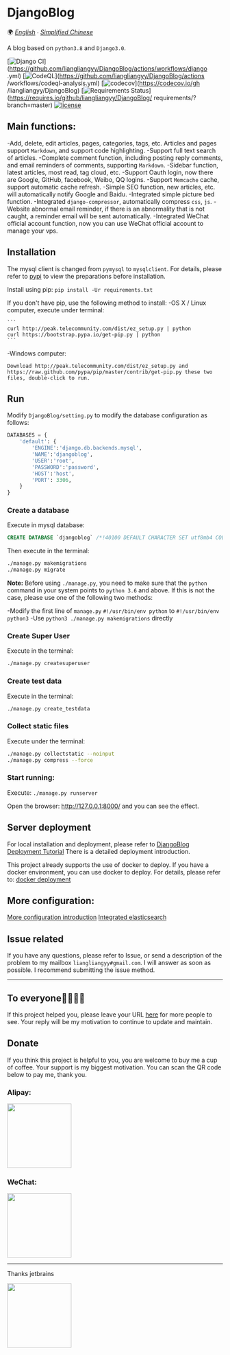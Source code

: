 # DjangoBlog

🌍
*[English](/docs/README-en.md) ∙ [Simplified Chinese](README.md)*

A blog based on `python3.8` and `Django3.0`.

[![Django CI](https://github.com/liangliangyy/DjangoBlog/actions/workflows/django.yml/badge.svg)](https://github.com/liangliangyy/DjangoBlog/actions/workflows/django .yml) [![CodeQL](https://github.com/liangliangyy/DjangoBlog/actions/workflows/codeql-analysis.yml/badge.svg)](https://github.com/liangliangyy/DjangoBlog/actions /workflows/codeql-analysis.yml) [![codecov](https://codecov.io/gh/liangliangyy/DjangoBlog/branch/master/graph/badge.svg)](https://codecov.io/gh /liangliangyy/DjangoBlog) [![Requirements Status](https://requires.io/github/liangliangyy/DjangoBlog/requirements.svg?branch=master)](https://requires.io/github/liangliangyy/DjangoBlog/ requirements/?branch=master) [![license](https://img.shields.io/github/license/liangliangyy/djangoblog.svg)]()

## Main functions:
-Add, delete, edit articles, pages, categories, tags, etc. Articles and pages support `Markdown`, and support code highlighting.
-Support full text search of articles.
-Complete comment function, including posting reply comments, and email reminders of comments, supporting `Markdown`.
-Sidebar function, latest articles, most read, tag cloud, etc.
-Support Oauth login, now there are Google, GitHub, facebook, Weibo, QQ logins.
-Support `Memcache` cache, support automatic cache refresh.
-Simple SEO function, new articles, etc. will automatically notify Google and Baidu.
-Integrated simple picture bed function.
-Integrated `django-compressor`, automatically compress `css`, `js`.
-Website abnormal email reminder, if there is an abnormality that is not caught, a reminder email will be sent automatically.
-Integrated WeChat official account function, now you can use WeChat official account to manage your vps.


## Installation
The mysql client is changed from `pymysql` to `mysqlclient`. For details, please refer to [pypi](https://pypi.org/project/mysqlclient/) to view the preparations before installation.

Install using pip: `pip install -Ur requirements.txt`

If you don't have pip, use the following method to install:
-OS X / Linux computer, execute under terminal:

    ```
    curl http://peak.telecommunity.com/dist/ez_setup.py | python
    curl https://bootstrap.pypa.io/get-pip.py | python
    ```

-Windows computer:

    Download http://peak.telecommunity.com/dist/ez_setup.py and https://raw.github.com/pypa/pip/master/contrib/get-pip.py these two files, double-click to run.


## Run

 Modify `DjangoBlog/setting.py` to modify the database configuration as follows:

```python
DATABASES = {
    'default': {
        'ENGINE':'django.db.backends.mysql',
        'NAME':'djangoblog',
        'USER':'root',
        'PASSWORD':'password',
        'HOST':'host',
        'PORT': 3306,
    }
}
```

### Create a database
Execute in mysql database:
```sql
CREATE DATABASE `djangoblog` /*!40100 DEFAULT CHARACTER SET utf8mb4 COLLATE utf8mb4_unicode_ci */;
```

Then execute in the terminal:
```bash
./manage.py makemigrations
./manage.py migrate
```

**Note:** Before using `./manage.py`, you need to make sure that the `python` command in your system points to `python 3.6` and above. If this is not the case, please use one of the following two methods:

-Modify the first line of `manage.py` `#!/usr/bin/env python` to `#!/usr/bin/env python3`
-Use `python3 ./manage.py makemigrations` directly

### Create Super User

 Execute in the terminal:
```bash
./manage.py createsuperuser
```

### Create test data
Execute in the terminal:
```bash
./manage.py create_testdata
```

### Collect static files
Execute under the terminal:
```bash
./manage.py collectstatic --noinput
./manage.py compress --force
```

### Start running:
Execute: `./manage.py runserver`


Open the browser: http://127.0.0.1:8000/ and you can see the effect.

## Server deployment

For local installation and deployment, please refer to [DjangoBlog Deployment Tutorial](https://www.lylinux.net/article/2019/8/5/58.html)
There is a detailed deployment introduction.

This project already supports the use of docker to deploy. If you have a docker environment, you can use docker to deploy. For details, please refer to: [docker deployment](/docs/docker.md)



## More configuration:
[More configuration introduction](/docs/config.md)
[Integrated elasticsearch](/docs/es.md)

## Issue related

If you have any questions, please refer to Issue, or send a description of the problem to my mailbox `liangliangyy#gmail.com`. I will answer as soon as possible. I recommend submitting the issue method.

---
 ## To everyone🙋‍♀️🙋‍♂️
 If this project helped you, please leave your URL [here](https://github.com/liangliangyy/DjangoBlog/issues/214) for more people to see.
Your reply will be my motivation to continue to update and maintain.


## Donate
If you think this project is helpful to you, you are welcome to buy me a cup of coffee. Your support is my biggest motivation. You can scan the QR code below to pay me, thank you.
### Alipay:
<div>
<img src="https://resource.lylinux.net/image/2017/12/16/IMG_0207.jpg" width="150" height="150" />
</div>

### WeChat:
<div>
<img src="https://resource.lylinux.net/image/2017/12/16/IMG_0206.jpg" width="150" height="150" />
</div>

---

Thanks jetbrains
<div>
<a href="https://www.jetbrains.com/?from=DjangoBlog"><img src="https://resource.lylinux.net/image/2020/07/01/logo.png" width= "150" height="150"></a>
</div>